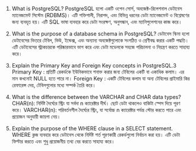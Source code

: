 1. What is PostgreSQL?
PostgreSQL হলো একটি ওপেন সোর্স, অবজেক্ট-রিলেশনাল ডেটাবেস ম্যানেজমেন্ট সিস্টেম (RDBMS)। এটি শক্তিশালী, নিরাপদ, এবং বিভিন্ন ধরনের ডেটা ম্যানেজমেন্ট ও বিশ্লেষণের জন্য ব্যবহৃত হয়। এটি SQL ভাষা ব্যবহার করে ডেটা সংরক্ষণ, অনুসন্ধান, এবং ম্যানিপুলেশনের কাজ করে।

2. What is the purpose of a database schema in PostgreSQL?
ডেটাবেস স্কিমা হলো ডেটাবেসের ভিতরে টেবিল, ভিউ, ইন্ডেক্স, এবং অন্যান্য অবজেক্টগুলোকে সংগঠিত ও শ্রেণীবদ্ধ করার একটি পদ্ধতি। এটি ডেটাবেসের স্ট্রাকচারকে পরিষ্কারভাবে ভাগ করে এবং ডেটা মডেলকে সহজে পরিচালনা ও নিয়ন্ত্রণ করতে সাহায্য করে।

3. Explain the Primary Key and Foreign Key concepts in PostgreSQL.3
Primary Key : প্রতিটি রেকর্ডকে ইউনিকভাবে শনাক্ত করার জন্য টেবিলের একটি বা একাধিক কলাম। এর মান কখনোই NULL হতে পারে না।
Foreign Key : একটি টেবিলের কলাম যা অন্য টেবিলের প্রাইমারি কির রেফারেন্স দেয়, টেবিলগুলোর মধ্যে সম্পর্ক তৈরি করে।

4. What is the difference between the VARCHAR and CHAR data types?
CHAR(n): নির্দিষ্ট দৈর্ঘ্যের স্ট্রিং যা সর্বদা n ক্যারেক্টার দীর্ঘ। ছোট ডেটা থাকলেও বাকিটা স্পেস দিয়ে পূরণ করে।
VARCHAR(n): পরিবর্তনশীল দৈর্ঘ্যের স্ট্রিং, যা সর্বোচ্চ n ক্যারেক্টার পর্যন্ত স্টোর করতে পারে এবং প্রয়োজন অনুযায়ী জায়গা নেয়।

5. Explain the purpose of the WHERE clause in a SELECT statement.
WHERE ক্লজ ব্যবহার করে ডেটাবেস থেকে নির্দিষ্ট শর্ত পূরণকারী রেকর্ডগুলো নির্বাচন করা হয়। এটি ডেটা ফিল্টার করতে এবং শুধু প্রয়োজনীয় তথ্য বের করতে সাহায্য করে।
